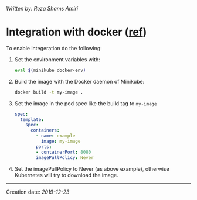 _Written by: Reza Shams Amiri_

# Integration with docker ([ref][LHTULDIWMSO])
To enable integeration do the following:
1. Set the environment variables with:
   ``` sh
   eval $(minikube docker-env)
   ```
1. Build the image with the Docker daemon of Minikube:
   ``` sh
   docker build -t my-image .
   ```
1. Set the image in the pod spec like the build tag to `my-image`
   ``` yaml
   spec:
     template:
       spec:
         containers:
           - name: example
             image: my-image
           ports:
           - containerPort: 8080
           imagePullPolicy: Never
   ```
1. Set the imagePullPolicy to Never (as above example), otherwise Kubernetes will try to download the image.


* * *
Creation date: _2019-12-23_

[LHTULDIWMSO]: https://stackoverflow.com/a/42564211/161312